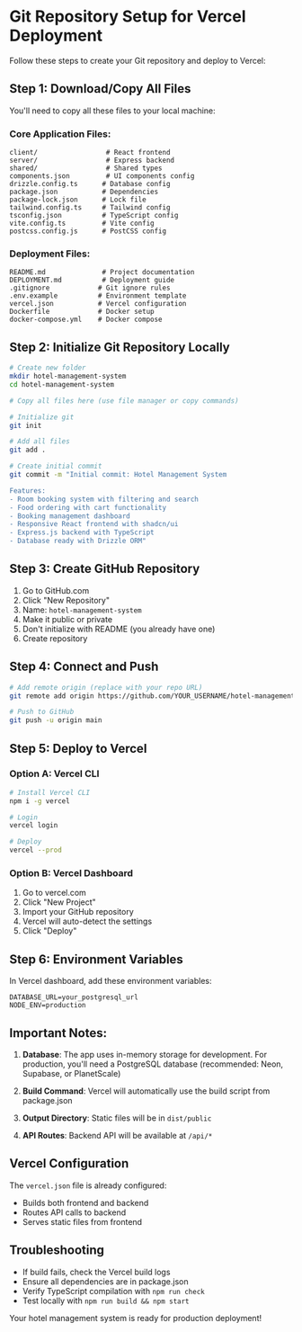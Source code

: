 # Git Repository Setup for Vercel Deployment

Follow these steps to create your Git repository and deploy to Vercel:

## Step 1: Download/Copy All Files

You'll need to copy all these files to your local machine:

### Core Application Files:
```
client/                 # React frontend
server/                 # Express backend  
shared/                 # Shared types
components.json         # UI components config
drizzle.config.ts      # Database config
package.json           # Dependencies
package-lock.json      # Lock file
tailwind.config.ts     # Tailwind config
tsconfig.json          # TypeScript config
vite.config.ts         # Vite config
postcss.config.js      # PostCSS config
```

### Deployment Files:
```
README.md              # Project documentation
DEPLOYMENT.md          # Deployment guide
.gitignore            # Git ignore rules
.env.example          # Environment template
vercel.json           # Vercel configuration
Dockerfile            # Docker setup
docker-compose.yml    # Docker compose
```

## Step 2: Initialize Git Repository Locally

```bash
# Create new folder
mkdir hotel-management-system
cd hotel-management-system

# Copy all files here (use file manager or copy commands)

# Initialize git
git init

# Add all files
git add .

# Create initial commit
git commit -m "Initial commit: Hotel Management System

Features:
- Room booking system with filtering and search  
- Food ordering with cart functionality
- Booking management dashboard
- Responsive React frontend with shadcn/ui
- Express.js backend with TypeScript
- Database ready with Drizzle ORM"
```

## Step 3: Create GitHub Repository

1. Go to GitHub.com
2. Click "New Repository"
3. Name: `hotel-management-system`
4. Make it public or private
5. Don't initialize with README (you already have one)
6. Create repository

## Step 4: Connect and Push

```bash
# Add remote origin (replace with your repo URL)
git remote add origin https://github.com/YOUR_USERNAME/hotel-management-system.git

# Push to GitHub
git push -u origin main
```

## Step 5: Deploy to Vercel

### Option A: Vercel CLI
```bash
# Install Vercel CLI
npm i -g vercel

# Login
vercel login

# Deploy
vercel --prod
```

### Option B: Vercel Dashboard
1. Go to vercel.com
2. Click "New Project"
3. Import your GitHub repository
4. Vercel will auto-detect the settings
5. Click "Deploy"

## Step 6: Environment Variables

In Vercel dashboard, add these environment variables:
```
DATABASE_URL=your_postgresql_url
NODE_ENV=production
```

## Important Notes:

1. **Database**: The app uses in-memory storage for development. For production, you'll need a PostgreSQL database (recommended: Neon, Supabase, or PlanetScale)

2. **Build Command**: Vercel will automatically use the build script from package.json

3. **Output Directory**: Static files will be in `dist/public`

4. **API Routes**: Backend API will be available at `/api/*`

## Vercel Configuration

The `vercel.json` file is already configured:
- Builds both frontend and backend
- Routes API calls to backend
- Serves static files from frontend

## Troubleshooting

- If build fails, check the Vercel build logs
- Ensure all dependencies are in package.json
- Verify TypeScript compilation with `npm run check`
- Test locally with `npm run build && npm start`

Your hotel management system is ready for production deployment!